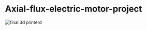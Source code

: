 # Axial-flux-electric-motor-project

![final 3d printerd](https://github.com/user-attachments/assets/55846419-a8b6-457b-be80-7e71b974730b)

